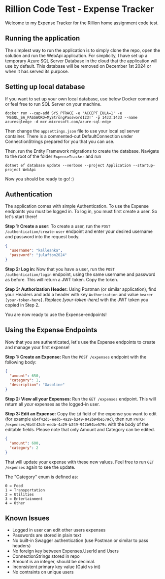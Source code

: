 # Rillion Code Test - Expense Tracker
Welcome to my Expense Tracker for the Rillion home assignment code test.

## Running the application
The simplest way to run the application is to simply clone the repo, open the solution and run the WebApi application.
For simplicity, I have set up a temporary Azure SQL Server Database in the cloud that the application will use by default. This database will be removed on December 1st 2024 or when it has served its purpose.

## Setting up local database
If you want to set up your own local database, use below Docker command or feel free to run SQL Server on your machine.

```
docker run --cap-add SYS_PTRACE -e 'ACCEPT_EULA=1' -e 'MSSQL_SA_PASSWORD=MyStrongPassword123!' -p 1433:1433 --name azuresqledge -d mcr.microsoft.com/azure-sql-edge
```


Then change the `appsettings.json` file to use your local sql server container. There is a commented-out DefaultConnection under ConnectionStrings prepared for you that you can use.

Then, run the Entity Framework migrations to create the database. Navigate to the root of the folder `ExpenseTracker` and run

```
dotnet ef database update --verbose --project Application --startup-project WebApi
```


Now you should be ready to go! :)

## Authentication
The application comes with simple Authentication. To use the Expense endpoints you must be logged in. To log in, you must first create a user. So let's start there!

**Step 1: Create a user:** To create a user, run the `POST /authentication/create-user` endpoint and enter your desired username and password into the request body.
```json
{
  "username": "kalleanka",
  "password": "julafton2024"
}
```

**Step 2: Log in:** Now that you have a user, run the `POST /authentication/login` endpoint, using the same username and password as before. This will return a JWT token. Copy the token.

**Step 3: Authorization Header:** Using Postman (or similar application), find your Headers and add a header with key `Authorization` and value `bearer [your-token-here]`. Replace *[your-token-here]* with the JWT token you copied in Step 2.

You are now ready to use the Expense-endpoints!

## Using the Expense Endpoints
Now that you are authenticated, let's use the Expense endpoints to create and manage your first expense!

**Step 1: Create an Expense:** Run the `POST /expenses` endpoint with the following body:
```json
{
  "amount": 650,
  "category": 1,
  "description": "Gasoline"
}
```

**Step 2: View all your Expenses:** Run the `GET /expenses` endpoint. This will return all *your* expenses as the logged-in user.

**Step 3: Edit an Expense:** Copy the `id` field of the expense you want to edit (for example `6b4f42d5-eedb-4a29-b249-942b94be579c`), then run `PATCH /expenses/6b4f42d5-eedb-4a29-b249-942b94be579c` with the body of the editable fields. Please note that only Amount and Category can be edited.
```json
{
  "amount": 600,
  "category": 2
}
```

That will update your expense with these new values. Feel free to run `GET /expenses` again to see the update.

The "Category" enum is defined as:
```
0 = Food
1 = Transportation
2 = Utilities
3 = Entertainment
4 = Other
```

## Known Issues
- Logged in user can edit other users expenses
- Passwords are stored in plain text
- No built-in Swagger authentication (use Postman or similar to pass headers)
- No foreign key between Expenses.UserId and Users
- ConnectionStrings stored in repo
- Amount is an integer, should be decimal.
- Inconsistent primary key value (Guid vs int)
- No contraints on unique users
